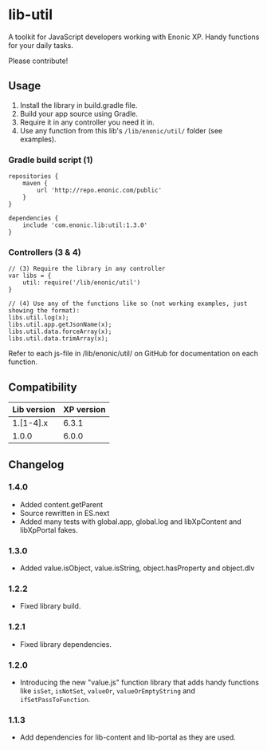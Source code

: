 # lib-util

A toolkit for JavaScript developers working with Enonic XP. Handy functions for your daily tasks.

Please contribute!

## Usage

1. Install the library in build.gradle file.
2. Build your app source using Gradle.
3. Require it in any controller you need it in.
4. Use any function from this lib's `/lib/enonic/util/` folder (see examples).

### Gradle build script (1)

    repositories {
        maven {
            url 'http://repo.enonic.com/public'
        }
    }

    dependencies {
        include 'com.enonic.lib:util:1.3.0'
    }

### Controllers (3 & 4)
    // (3) Require the library in any controller
    var libs = {
        util: require('/lib/enonic/util')
    }

    // (4) Use any of the functions like so (not working examples, just showing the format):
    libs.util.log(x);
    libs.util.app.getJsonName(x);
    libs.util.data.forceArray(x);
    libs.util.data.trimArray(x);

Refer to each js-file in /lib/enonic/util/ on GitHub for documentation on each function.

## Compatibility

| Lib version | XP version |
| ----------- | ---------- |
| 1.[1-4].x | 6.3.1 |
| 1.0.0 | 6.0.0 |

## Changelog

### 1.4.0

* Added content.getParent
* Source rewritten in ES.next
* Added many tests with global.app, global.log and libXpContent and libXpPortal fakes.

### 1.3.0

* Added value.isObject, value.isString, object.hasProperty and object.dlv

### 1.2.2

* Fixed library build.

### 1.2.1

* Fixed library dependencies.

### 1.2.0

* Introducing the new "value.js" function library that adds handy functions like `isSet`, `isNotSet`, `valueOr`, `valueOrEmptyString` and `ifSetPassToFunction`.

### 1.1.3

* Add dependencies for lib-content and lib-portal as they are used.
